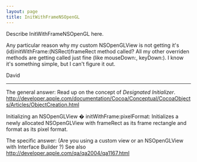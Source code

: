 ```yaml
---
layout: page
title: InitWithFrameNSOpenGL
---
```


Describe InitWithFrameNSOpenGL here.

Any particular reason why my custom NSOpenGLView is not getting it's (id)initWithFrame:(NSRect)frameRect method called? All my other overriden methods are getting called just fine (like mouseDown:, keyDown:).  I know it's something simple, but I can't figure it out.

David


----
The general answer:
Read up on the concept of *Designated Initializer*.
http://developer.apple.com/documentation/Cocoa/Conceptual/CocoaObjects/Articles/ObjectCreation.html

Initializing an NSOpenGLView
� initWithFrame:pixelFormat:
Initializes a newly allocated NSOpenGLView with frameRect as its frame rectangle and format as its pixel format.

The specific answer: (Are you using a custom view or an NSOpenGLView with Interface Builder ?)
See also http://developer.apple.com/qa/qa2004/qa1167.html

